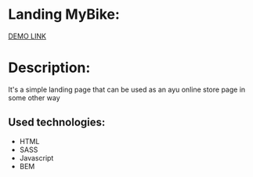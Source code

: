   # Landing MyBike:
  
   [DEMO LINK](https://vitalii-heiko.github.io/my-bike-landing)
   
  # Description:
  
  It's a simple landing page that can be used as an ayu online store page in some other way
    
## Used technologies:
  * HTML
  * SASS
  * Javascript
  * BEM

